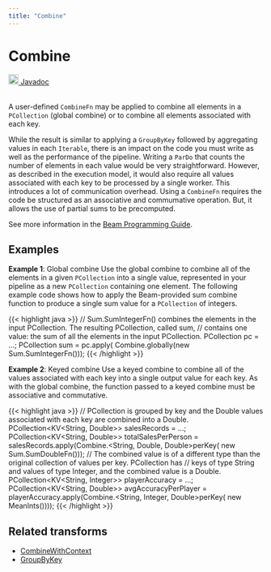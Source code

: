 ```yaml
---
title: "Combine"
---
```

<!--
Licensed under the Apache License, Version 2.0 (the "License");
you may not use this file except in compliance with the License.
You may obtain a copy of the License at

http://www.apache.org/licenses/LICENSE-2.0

Unless required by applicable law or agreed to in writing, software
distributed under the License is distributed on an "AS IS" BASIS,
WITHOUT WARRANTIES OR CONDITIONS OF ANY KIND, either express or implied.
See the License for the specific language governing permissions and
limitations under the License.
-->
# Combine
<table align="left">
    <a target="_blank" class="button"
        href="https://beam.apache.org/releases/javadoc/current/index.html?org/apache/beam/sdk/transforms/Combine.html">
      <img src="https://beam.apache.org/images/logos/sdks/java.png" width="20px" height="20px"
           alt="Javadoc" />
     Javadoc
    </a>
</table>
<br><br>

A user-defined `CombineFn` may be applied to combine all elements in a
`PCollection` (global combine) or to combine all elements associated
with each key.

While the result is similar to applying a `GroupByKey` followed by
aggregating values in each `Iterable`, there is an impact
on the code you must write as well as the performance of the pipeline.
Writing a `ParDo` that counts the number of elements in each value
would be very straightforward. However, as described in the execution
model, it would also require all values associated with each key to be
processed by a single worker. This introduces a lot of communication overhead.
Using a `CombineFn` requires the code be structured as an associative and
commumative operation. But, it allows the use of partial sums to be precomputed.

See more information in the [Beam Programming Guide](/documentation/programming-guide/#combine).

## Examples
**Example 1**: Global combine
Use the global combine to combine all of the elements in a given `PCollection`
into a single value, represented in your pipeline as a new `PCollection` containing
one element. The following example code shows how to apply the Beam-provided
sum combine function to produce a single sum value for a `PCollection` of integers.

{{< highlight java >}}
// Sum.SumIntegerFn() combines the elements in the input PCollection. The resulting PCollection, called sum,
// contains one value: the sum of all the elements in the input PCollection.
PCollection<Integer> pc = ...;
PCollection<Integer> sum = pc.apply(
   Combine.globally(new Sum.SumIntegerFn()));
{{< /highlight >}}

**Example 2**: Keyed combine
Use a keyed combine to combine all of the values associated with each key
into a single output value for each key. As with the global combine, the
function passed to a keyed combine must be associative and commutative.

{{< highlight java >}}
// PCollection is grouped by key and the Double values associated with each key are combined into a Double.
PCollection<KV<String, Double>> salesRecords = ...;
PCollection<KV<String, Double>> totalSalesPerPerson =
  salesRecords.apply(Combine.<String, Double, Double>perKey(
    new Sum.SumDoubleFn()));
// The combined value is of a different type than the original collection of values per key. PCollection has
// keys of type String and values of type Integer, and the combined value is a Double.
PCollection<KV<String, Integer>> playerAccuracy = ...;
PCollection<KV<String, Double>> avgAccuracyPerPlayer =
  playerAccuracy.apply(Combine.<String, Integer, Double>perKey(
    new MeanInts())));
{{< /highlight >}}

## Related transforms
* [CombineWithContext](/documentation/transforms/java/aggregation/combinewithcontext)
* [GroupByKey](/documentation/transforms/java/aggregation/groupbykey)
